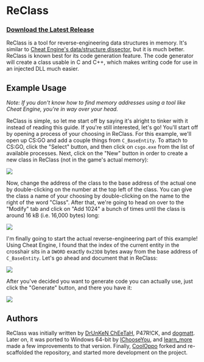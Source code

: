 ReClass
=======

### [Download the Latest Release](https://github.com/CoolOppo/ReClass/releases/latest)

ReClass is a tool for reverse-engineering data structures in memory. It's similar to [Cheat Engine's data/structure dissector](http://i.imgur.com/G9vHIX9.png), but it is much better. ReClass is known best for its code generation feature. The code generator will create a class usable in C and C++, which makes writing code for use in an injected DLL much easier.

Example Usage
-------------

*Note: If you don't know how to find memory addresses using a tool like Cheat Engine, you're in way over your head.*

ReClass is simple, so let me start off by saying it's alright to tinker with it instead of reading this guide. If you're still interested, let's go! You'll start off by opening a process of your choosing in ReClass. For this example, we'll open up CS:GO and add a couple things from `C_BaseEntity`. To attach to CS:GO, click the "Select" button, and then click on `csgo.exe` from the list of available processes. Next, click on the "New" button in order to create a new class in ReClass (not in the game's actual memory):

![](http://i.imgur.com/ZomftN7.png)

Now, change the address of the class to the base address of the actual one by double-clicking on the number at the top left of the class. You can give the class a name of your choosing by double-clicking on the name to the right of the word "Class". After that, we're going to head on over to the "Modify" tab and click on "Add 1024" a bunch of times until the class is around 16 kB (i.e. 16,000 bytes) long:

![](http://i.imgur.com/WkbgOni.png)

I'm finally going to start the actual reverse-engineering part of this example! Using Cheat Engine, I found that the index of the current entity in the crosshair sits in a `DWORD` exactly `0x23D8` bytes away from the base address of `C_BaseEntity`. Let's go ahead and document that in ReClass:

![](http://i.imgur.com/KSLK5SO.jpg)

After you've decided you want to generate code you can actually use, just click the "Generate" button, and there you have it:

![](http://i.imgur.com/6u4Elhc.png)

Authors
-------

ReClass was initially written by [DrUnKeN ChEeTaH](http://www.unknowncheats.me/forum/member17344.html), P47R!CK, and [dogmatt](http://www.unknowncheats.me/forum/member168606.html). Later on, it was ported to Windows 64-bit by [IChooseYou](http://www.unknowncheats.me/forum/member278477.html), and [learn_more](http://www.unknowncheats.me/forum/member124636.html) made a few improvements to that version. Finally, [CoolOppo](https://github.com/CoolOppo) forked and re-scaffolded the repository, and started more development on the project.
